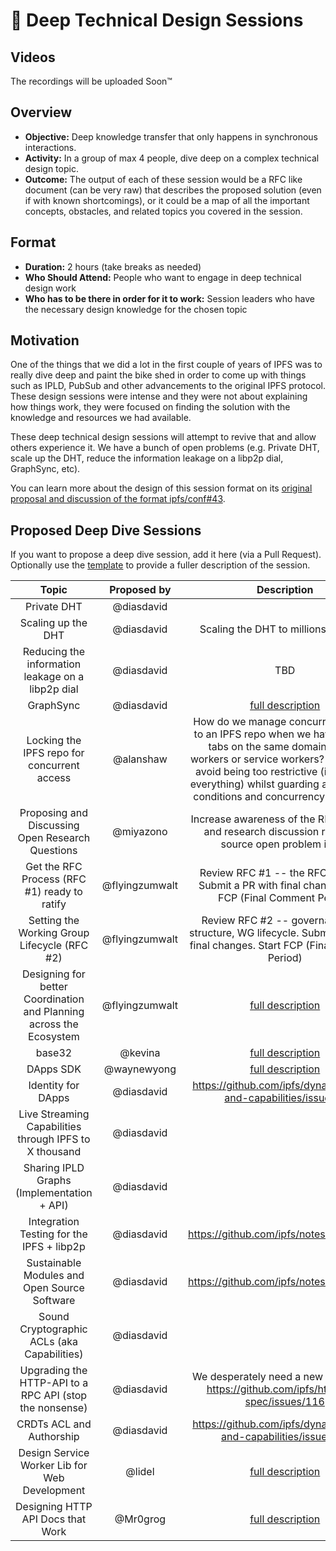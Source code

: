 # 🐋 Deep Technical Design Sessions

## Videos

The recordings will be uploaded Soon™

## Overview

- **Objective:** Deep knowledge transfer that only happens in synchronous interactions.
- **Activity:** In a group of max 4 people, dive deep on a complex technical design topic.
- **Outcome:** The output of each of these session would be a RFC like document (can be very raw) that describes the proposed solution (even if with known shortcomings), or it could be a map of all the important concepts, obstacles, and related topics you covered in the session.

## Format

- **Duration:** 2 hours (take breaks as needed)
- **Who Should Attend:** People who want to engage in deep technical design work
- **Who has to be there in order for it to work:** Session leaders who have the necessary design knowledge for the chosen topic

## Motivation

One of the things that we did a lot in the first couple of years of IPFS was to really dive deep and paint the bike shed in order to come up with things such as IPLD, PubSub and other advancements to the original IPFS protocol. These design sessions were intense and they were not about explaining how things work, they were focused on finding the solution with the knowledge and resources we had available.

These deep technical design sessions will attempt to revive that and allow others experience it. We have a bunch of open problems (e.g. Private DHT, scale up the DHT, reduce the information leakage on a libp2p dial, GraphSync, etc).

You can learn more about the design of this session format on its [original proposal and discussion of the format ipfs/conf#43](https://github.com/ipfs/conf/issues/43).

## Proposed Deep Dive Sessions

If you want to propose a deep dive session, add it here (via a Pull Request). Optionally use the [template](../_template.md) to provide a fuller description of the session.

| Topic                    | Proposed by  | Description |
|:------------------------:|:------------:|:-----------:|
| Private DHT              | @diasdavid   |             |
| Scaling up the DHT       | @diasdavid   | Scaling the DHT to millions of nodes |
| Reducing the information leakage on a libp2p dial | @diasdavid | TBD |
| GraphSync                | @diasdavid   | [full description](graphsync.md) |
| Locking the IPFS repo for concurrent access | @alanshaw | How do we manage concurrent access to an IPFS repo when we have multiple tabs on the same domain or web workers or service workers? How do we avoid being too restrictive (i.e. locking everything) whilst guarding against race conditions and concurrency problems? |
| Proposing and Discussing Open Research Questions | @miyazono | Increase awareness of the RFP program and research discussion repo, and source open problem ideas |
| Get the RFC Process (RFC #1) ready to ratify | @flyingzumwalt | Review RFC #1 -- the RFC process. Submit a PR with final changes. Start FCP (Final Comment Period) |
| Setting the Working Group Lifecycle (RFC #2) | @flyingzumwalt | Review RFC #2 -- governance, org structure, WG lifecycle. Submit a PR with final changes. Start FCP (Final Comment Period) |
| Designing for better Coordination and Planning across the Ecosystem | @flyingzumwalt | [full description](team-coordination-at-scale.md) |
| base32                  | @kevina       | [full description](base32.md)
| DApps SDK               | @waynewyong   | [full description](Dapp-SDK-for-IPFS.md)
| Identity for DApps	| @diasdavid	| 	https://github.com/ipfs/dynamic-data-and-capabilities/issues/7
| Live Streaming Capabilities through IPFS to X thousand | @diasdavid |
| Sharing IPLD Graphs (Implementation + API) | @diasdavid
| Integration Testing for the IPFS + libp2p | @diasdavid | https://github.com/ipfs/notes/issues/294
| Sustainable Modules and Open Source Software | @diasdavid | https://github.com/ipfs/notes/issues/273
| Sound Cryptographic ACLs (aka Capabilities) | @diasdavid |
| Upgrading the HTTP-API to a RPC API (stop the nonsense) | @diasdavid | We desperately need a new remote API https://github.com/ipfs/http-api-spec/issues/116
| CRDTs ACL and Authorship | @diasdavid | https://github.com/ipfs/dynamic-data-and-capabilities/issues/25
| Design Service Worker Lib for Web Development                  | @lidel       | [full description](service-worker.md)
| Designing HTTP API Docs that Work | @Mr0grog | [full description](http-api-docs-that-work.md)
